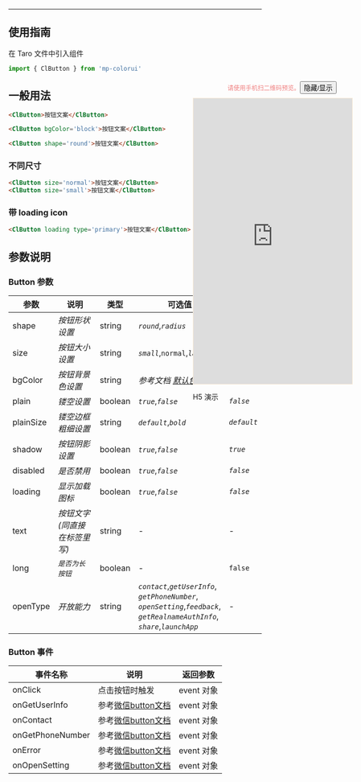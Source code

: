 ****

## 使用指南

在 Taro 文件中引入组件

```js
import { ClButton } from 'mp-colorui'
```

## 一般用法

```html
<ClButton>按钮文案</ClButton>
```

```html
<ClButton bgColor='block'>按钮文案</ClButton>
```

```html
<ClButton shape='round'>按钮文案</ClButton>
```

### 不同尺寸

```html
<ClButton size='normal'>按钮文案</ClButton>
<ClButton size='small'>按钮文案</ClButton>
```

### 带 loading icon

```html
<ClButton loading type='primary'>按钮文案</ClButton>
```

## 参数说明

### Button 参数



| 参数      | 说明                         | 类型    | 可选值                                                                                                                                              | 默认值      |
| --------- | ---------------------------- | ------- | --------------------------------------------------------------------------------------------------------------------------------------------------- | ----------- |
| shape     | *按钮形状设置*               | string  | *`round`*,*`radius`*                                                                                                                                | *`radius`*  |
| size      | *按钮大小设置*               | string  | *`small`*,`normal`,*`large`*                                                                                                                        | *`normal`*  |
| bgColor   | *按钮背景色设置*             | string  | *参考文档 [默认色](/home/color)*                                                                                                                    | *`blue`*    |
| plain     | *镂空设置*                   | boolean | *`true`*,*`false`*                                                                                                                                  | *`false`*   |
| plainSize | *镂空边框粗细设置*           | string  | *`default`*,*`bold`*                                                                                                                                | *`default`* |
| shadow    | *按钮阴影设置*               | boolean | *`true`*,*`false`*                                                                                                                                  | *`true`*    |
| disabled  | *是否禁用*                   | boolean | *`true`*,*`false`*                                                                                                                                  | *`false`*   |
| loading   | *显示加载图标*               | boolean | *`true`*,*`false`*                                                                                                                                  | *`false`*   |
| text      | *按钮文字(同直接在标签里写)* | string  | -                                                                                                                                                   | -           |
| long      | *`是否为长按钮`*             | boolean | -                                                                                                                                                   | `false`     |
| openType  | *开放能力*                   | string  | *`contact`*,*`getUserInfo`*,<br />*`getPhoneNumber`*,<br />*`openSetting`*,*`feedback`*,<br />*`getRealnameAuthInfo`*,<br />*`share`*,*`launchApp`* | -           |

### Button 事件



| 事件名称         | 说明                                                                                         | 返回参数   |
| ---------------- | -------------------------------------------------------------------------------------------- | ---------- |
| onClick          | 点击按钮时触发                                                                               | event 对象 |
| onGetUserInfo    | 参考[微信button文档](https://developers.weixin.qq.com/miniprogram/dev/component/button.html) | event 对象 |
| onContact        | 参考[微信button文档](https://developers.weixin.qq.com/miniprogram/dev/component/button.html) | event 对象 |
| onGetPhoneNumber | 参考[微信button文档](https://developers.weixin.qq.com/miniprogram/dev/component/button.html) | event 对象 |
| onError          | 参考[微信button文档](https://developers.weixin.qq.com/miniprogram/dev/component/button.html) | event 对象 |
| onOpenSetting    | 参考[微信button文档](https://developers.weixin.qq.com/miniprogram/dev/component/button.html) | event 对象 |

<div style="position: fixed; right:10px; top: 5%">
<div style="width: 355px; display: flex; flex-wrap: wrap; justify-content: center; align-items: center; font-size: 12px; color: lightcoral"><p>请使用手机扫二维码预览。</p>
	<button id='showDemo'> 隐藏/显示 </button></div>
<iframe id='iframe' style="border: 1px solid antiquewhite" src="https://yinliangdream.github.io/mp-colorui-h5-demo/#/pages/components/button/index" height="568" width="316"></iframe>
<div>
		<p>H5 演示</p>
		<div id='qrcode'></div>
	</div>
</div>

<script>
	new Vue({
		el: '#main',
		mounted() {
			setTimeout(() => {
				const id = document.getElementById("qrcode");
				new QRCode(id, {
					text: "https://yinliangdream.github.io/mp-colorui-h5-demo/#/pages/components/button/index",
					width: 128,
					height: 128,
					colorDark : "#000000",
					colorLight : "#ffffff",
					correctLevel : QRCode.CorrectLevel.H
				});
				document.querySelector('#showDemo').onclick = function() {
					document.querySelector('#iframe').style.visibility = document.querySelector('#iframe').style.visibility === 'hidden' ? '' : 'hidden';
				}
			});
		}
	})
</script>
